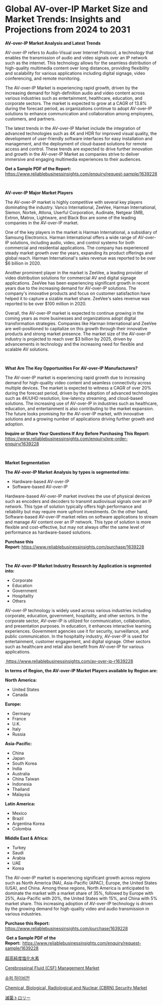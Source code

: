 <p><h1>Global AV-over-IP Market Size and Market Trends: Insights and Projections from 2024 to 2031</h1></p><p><strong>AV-over-IP Market Analysis and Latest Trends</strong></p>
<p><p>AV-over-IP refers to Audio-Visual over Internet Protocol, a technology that enables the transmission of audio and video signals over an IP network such as the internet. This technology allows for the seamless distribution of high-quality multimedia content over long distances, providing flexibility and scalability for various applications including digital signage, video conferencing, and remote monitoring.</p><p>The AV-over-IP Market is experiencing rapid growth, driven by the increasing demand for high-definition audio and video content across various industries such as entertainment, healthcare, education, and corporate sectors. The market is expected to grow at a CAGR of 13.8% during the forecast period, as organizations continue to adopt AV-over-IP solutions to enhance communication and collaboration among employees, customers, and partners.</p><p>The latest trends in the AV-over-IP Market include the integration of advanced technologies such as 4K and HDR for improved visual quality, the development of user-friendly software interfaces for easy installation and management, and the deployment of cloud-based solutions for remote access and control. These trends are expected to drive further innovation and growth in the AV-over-IP Market as companies strive to deliver immersive and engaging multimedia experiences to their audiences.</p></p>
<p><strong>Get a Sample PDF of the Report:&nbsp;</strong> <a href="https://www.reliablebusinessinsights.com/enquiry/request-sample/1639228">https://www.reliablebusinessinsights.com/enquiry/request-sample/1639228</a></p>
<p>&nbsp;</p>
<p><strong>AV-over-IP Major Market Players</strong></p>
<p><p>The AV-over-IP market is highly competitive with several key players dominating the industry. Vanco International, ZeeVee, Harman International, Siemon, Nortek, Atlona, Userful Corporation, Audinate, Netgear SMB, Extron, Matrox, Lightware, and Black Box are some of the leading companies in the AV-over-IP market.</p><p>One of the key players in the market is Harman International, a subsidiary of Samsung Electronics. Harman International offers a wide range of AV-over-IP solutions, including audio, video, and control systems for both commercial and residential applications. The company has experienced steady market growth over the years, expanding its product offerings and global reach. Harman International's sales revenue was reported to be over $6 billion in 2020.</p><p>Another prominent player in the market is ZeeVee, a leading provider of video distribution solutions for commercial AV and digital signage applications. ZeeVee has been experiencing significant growth in recent years due to the increasing demand for AV-over-IP solutions. The company's innovative products and focus on customer satisfaction have helped it to capture a sizable market share. ZeeVee's sales revenue was reported to be over $100 million in 2020.</p><p>Overall, the AV-over-IP market is expected to continue growing in the coming years as more businesses and organizations adopt digital transformation strategies. Companies like Harman International and ZeeVee are well-positioned to capitalize on this growth through their innovative products and strong market presence. The market size of the AV-over-IP industry is projected to reach over $3 billion by 2025, driven by advancements in technology and the increasing need for flexible and scalable AV solutions.</p></p>
<p>&nbsp;</p>
<p><strong>What Are The Key Opportunities For AV-over-IP Manufacturers?</strong></p>
<p><p>The AV-over-IP market is experiencing rapid growth due to increasing demand for high-quality video content and seamless connectivity across multiple devices. The market is expected to witness a CAGR of over 20% during the forecast period, driven by the adoption of advanced technologies such as 4K/UHD resolution, low-latency streaming, and cloud-based solutions. The increasing use of AV-over-IP in industries such as healthcare, education, and entertainment is also contributing to the market expansion. The future looks promising for the AV-over-IP market, with innovative solutions and a growing number of applications driving further growth and adoption.</p></p>
<p><strong>Inquire or Share Your Questions If Any Before Purchasing This Report:</strong> <a href="https://www.reliablebusinessinsights.com/enquiry/pre-order-enquiry/1639228">https://www.reliablebusinessinsights.com/enquiry/pre-order-enquiry/1639228</a></p>
<p>&nbsp;</p>
<p><strong>Market Segmentation</strong></p>
<p><strong>The AV-over-IP Market Analysis by types is segmented into:</strong></p>
<p><ul><li>Hardware-based AV-over-IP</li><li>Software-based AV-over-IP</li></ul></p>
<p><p>Hardware-based AV-over-IP market involves the use of physical devices such as encoders and decoders to transmit audiovisual signals over an IP network. This type of solution typically offers high performance and reliability but may require more upfront investments. On the other hand, Software-based AV-over-IP market relies on software applications to stream and manage AV content over an IP network. This type of solution is more flexible and cost-effective, but may not always offer the same level of performance as hardware-based solutions.</p></p>
<p><strong>Purchase this Report:&nbsp;</strong><a href="https://www.reliablebusinessinsights.com/purchase/1639228">https://www.reliablebusinessinsights.com/purchase/1639228</a></p>
<p>&nbsp;</p>
<p><strong>The AV-over-IP Market Industry Research by Application is segmented into:</strong></p>
<p><ul><li>Corporate</li><li>Education</li><li>Government</li><li>Hospitality</li><li>Others</li></ul></p>
<p><p>AV-over-IP technology is widely used across various industries including corporate, education, government, hospitality, and other sectors. In the corporate sector, AV-over-IP is utilized for communication, collaboration, and presentation purposes. In education, it enhances interactive learning experiences. Government agencies use it for security, surveillance, and public communication. In the hospitality industry, AV-over-IP is used for entertainment, customer engagement, and digital signage. Other sectors such as healthcare and retail also benefit from AV-over-IP for various applications.</p></p>
<p><a href="https://www.reliablebusinessinsights.com/av-over-ip-r1639228">&nbsp;https://www.reliablebusinessinsights.com/av-over-ip-r1639228</a></p>
<p><strong>In terms of Region, the AV-over-IP Market Players available by Region are:</strong></p>
<p>
    <p> <strong> North America: </strong>
        <ul>
            <li>United States</li>
            <li>Canada</li>
        </ul>
        </p> 
    <p> <strong> Europe: </strong>
        <ul>
            <li>Germany</li>
            <li>France</li>
            <li>U.K.</li>
            <li>Italy</li>
            <li>Russia</li>
        </ul>
        </p> 
    <p> <strong> Asia-Pacific: </strong>
        <ul>
            <li>China</li>
            <li>Japan</li>
            <li>South Korea</li>
            <li>India</li>
            <li>Australia</li>
            <li>China Taiwan</li>
            <li>Indonesia</li>
            <li>Thailand</li>
            <li>Malaysia</li>
        </ul>
        </p> 
    <p> <strong> Latin America: </strong>
        <ul>
            <li>Mexico</li>
            <li>Brazil</li>
            <li>Argentina Korea</li>
            <li>Colombia</li>
        </ul>
        </p> 
    <p> <strong> Middle East & Africa: </strong>
        <ul>
            <li>Turkey</li>
            <li>Saudi</li>
            <li>Arabia</li>
            <li>UAE</li>
            <li>Korea</li>
        </ul>
    </p>
    </p>
<p><p>The AV-over-IP market is experiencing significant growth across regions such as North America (NA), Asia-Pacific (APAC), Europe, the United States (USA), and China. Among these regions, North America is anticipated to dominate the market with a market share of 35%, followed by Europe with 25%, Asia-Pacific with 20%, the United States with 15%, and China with 5% market share. This increasing adoption of AV-over-IP technology is driven by the growing demand for high-quality video and audio transmission in various industries.</p></p>
<p><strong>Purchase this Report: </strong><a href="https://www.reliablebusinessinsights.com/purchase/1639228">https://www.reliablebusinessinsights.com/purchase/1639228</a></p>
<p>&nbsp;<strong>Get a Sample PDF of the Report:&nbsp;&nbsp;</strong><a href="https://www.reliablebusinessinsights.com/enquiry/request-sample/1639228">https://www.reliablebusinessinsights.com/enquiry/request-sample/1639228</a></p>
<p><strong></strong></p>
<p><p><a href="https://github.com/EmoryYundt1935/Market-Research-Report-List-1/blob/main/936558893605.md">超高純度塩化水素</a></p><p><a href="https://github.com/Angelnienowdseej3e45z3p8c/Market-Research-Report-List-2/blob/main/cerebrospinal-fluid-csf-management-market.md">Cerebrospinal Fluid (CSF) Management Market</a></p><p><a href="https://github.com/tukangkrupk/Market-Research-Report-List-1/blob/main/618994782874.md">슈퍼 하이비전</a></p><p><a href="https://github.com/angeliabkratze/Market-Research-Report-List-1/blob/main/chemical-biological-radiological-and-nuclear-cbrn-security-market.md">Chemical, Biological, Radiological and Nuclear (CBRN) Security Market</a></p><p><a href="https://github.com/mcbeesbxa270/Market-Research-Report-List-2/blob/main/614743093604.md">滅菌トロリー</a></p></p>